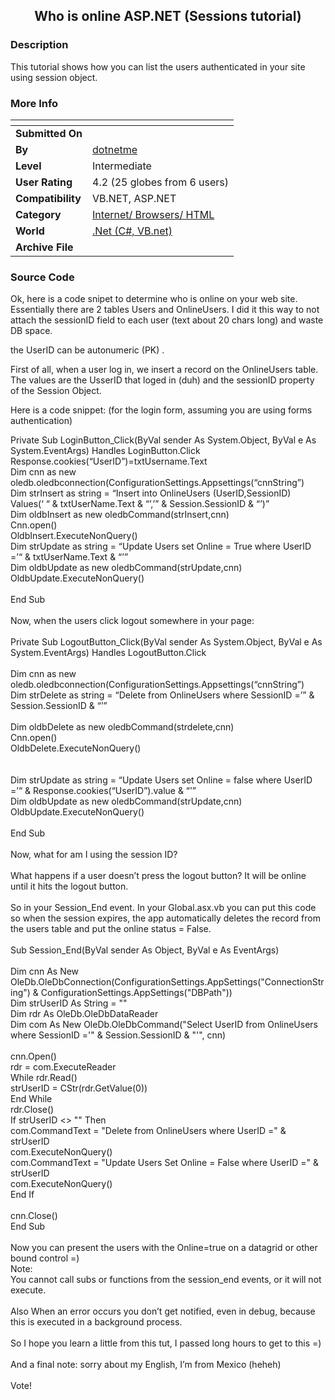 ﻿<div align="center">

## Who is online ASP\.NET \(Sessions tutorial\)


</div>

### Description

This tutorial shows how you can list the users authenticated in your site using session object.
 
### More Info
 


<span>             |<span>
---                |---
**Submitted On**   |
**By**             |[dotnetme](https://github.com/Planet-Source-Code/PSCIndex/blob/master/ByAuthor/dotnetme.md)
**Level**          |Intermediate
**User Rating**    |4.2 (25 globes from 6 users)
**Compatibility**  |VB\.NET, ASP\.NET
**Category**       |[Internet/ Browsers/ HTML](https://github.com/Planet-Source-Code/PSCIndex/blob/master/ByCategory/internet-browsers-html__10-9.md)
**World**          |[\.Net \(C\#, VB\.net\)](https://github.com/Planet-Source-Code/PSCIndex/blob/master/ByWorld/net-c-vb-net.md)
**Archive File**   |[](https://github.com/Planet-Source-Code/dotnetme-who-is-online-asp-net-sessions-tutorial__10-428/archive/master.zip)





### Source Code

<P>
Ok, here is a code snipet to determine who is online on your web site.
Essentially there are 2 tables Users and OnlineUsers. I did it this way to not attach the
sessionID field to each user (text about 20 chars long) and waste DB space.
<P>
the UserID can be autonumeric (PK) .
<P>
First of all, when a user log in, we insert a record on the OnlineUsers table. The values
are the UsserID that loged in (duh) and the sessionID property of the Session Object.
<P>
Here is a code snippet: (for the login form, assuming you are using forms authentication)
<P>
Private Sub LoginButton_Click(ByVal sender As System.Object, ByVal e As System.EventArgs)
Handles LoginButton.Click <br>
Response.cookies(“UserID”)=txtUsername.Text <br>
Dim cnn as new oledb.oledbconnection(ConfigurationSettings.Appsettings(“cnnString”)<br>
Dim strInsert as string = “Insert into OnlineUsers (UserID,SessionID) Values(‘ “ &
txtUserName.Text & “’,’” & Session.SessionID & “’)” <br>
Dim oldbInsert as new oledbCommand(strInsert,cnn)<br>
Cnn.open()<br>
OldbInsert.ExecuteNonQuery()<br>
Dim strUpdate as string = “Update Users set Online = True where UserID =’“ &
txtUserName.Text & “’” <br>
Dim oldbUpdate as new oledbCommand(strUpdate,cnn)<br>
OldbUpdate.ExecuteNonQuery()<br>
<br>
End Sub<br>
<br>
Now, when the users click logout somewhere in your page:<br>
<br>
Private Sub LogoutButton_Click(ByVal sender As System.Object, ByVal e As System.EventArgs)
Handles LogoutButton.Click<br>
<br>
Dim cnn as new oledb.oledbconnection(ConfigurationSettings.Appsettings(“cnnString”)<br>
Dim strDelete as string = “Delete from OnlineUsers where SessionID =’” & Session.SessionID &
“’” <br>
<br>
Dim oldbDelete as new oledbCommand(strdelete,cnn)<br>
Cnn.open()<br>
OldbDelete.ExecuteNonQuery()<br>
<br>
<br>
Dim strUpdate as string = “Update Users set Online = false where UserID =’“ &
Response.cookies(“UserID”).value & “’” <br>
Dim oldbUpdate as new oledbCommand(strUpdate,cnn)<br>
OldbUpdate.ExecuteNonQuery()<br>
<br>
End Sub
<br>
<br>
Now, what for am I using the session ID?<br>
<br>
What happens if a user doesn’t press the logout button? It will be online until it hits the
logout button.<br>
<br>
So in your Session_End event. In your Global.asx.vb you can put this code so when the
session expires, the app automatically deletes the record from the users table and put the
online status = False.<br>
<br>
Sub Session_End(ByVal sender As Object, ByVal e As EventArgs) <br>
<br>
 Dim cnn As New<br>
OleDb.OleDbConnection(ConfigurationSettings.AppSettings("ConnectionString") &
ConfigurationSettings.AppSettings("DBPath")) <br>
 Dim strUserID As String = "" <br>
 Dim rdr As OleDb.OleDbDataReader <br>
 Dim com As New OleDb.OleDbCommand("Select UserID from OnlineUsers where SessionID
='" & Session.SessionID & "'", cnn) <br>
<br>
 cnn.Open() <br>
 rdr = com.ExecuteReader <br>
 While rdr.Read() <br>
  strUserID = CStr(rdr.GetValue(0)) <br>
 End While <br>
 rdr.Close() <br>
 If strUserID <> "" Then <br>
  com.CommandText = "Delete from OnlineUsers where UserID =" & strUserID <br>
  com.ExecuteNonQuery() <br>
  com.CommandText = "Update Users Set Online = False where UserID =" & strUserID
<br>
  com.ExecuteNonQuery() <br>
 End If <br>
<br>
 cnn.Close() <br>
 End Sub<br>
<br>
Now you can present the users with the Online=true on a datagrid or other bound control =)
<br>
Note:<br>
You cannot call subs or functions from the session_end events, or it will not execute.<br>
<br>
Also When an error occurs you don’t get notified, even in debug, because this is executed in
a background process.<br>
<br>
So I hope you learn a little from this tut, I passed long hours to get to this =)<br>
<br>
And a final note: sorry about my English, I’m from Mexico (heheh)<br>
<br>
Vote!

